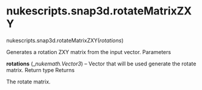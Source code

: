 # nukescripts.snap3d.rotateMatrixZXY
nukescripts.snap3d.rotateMatrixZXY(_rotations_)

Generates a rotation ZXY matrix from the input vector.
Parameters

**rotations** (__nukemath.Vector3_) – Vector that will be used generate the rotate matrix.
Return type
Returns

The rotate matrix.